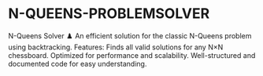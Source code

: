 # N-QUEENS-PROBLEMSOLVER
N-Queens Solver ♟️ An efficient solution for the classic N-Queens problem using backtracking.  Features: Finds all valid solutions for any N×N chessboard.  Optimized for performance and scalability.  Well-structured and documented code for easy understanding.
